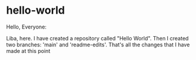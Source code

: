 # hello-world

Hello, Everyone:

Liba, here. I have created a repository called "Hello World". Then I created two branches: 'main' and 'readme-edits'.
That's all the changes that I have made at this point
